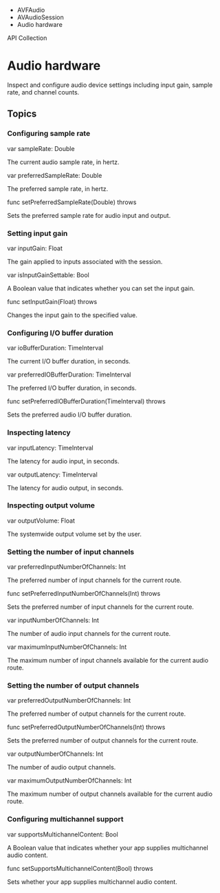 

- AVFAudio
- AVAudioSession
-  Audio hardware 

API Collection

# Audio hardware

Inspect and configure audio device settings including input gain, sample rate, and channel counts.

## Topics

### Configuring sample rate

var sampleRate: Double

The current audio sample rate, in hertz.

var preferredSampleRate: Double

The preferred sample rate, in hertz.

func setPreferredSampleRate(Double) throws

Sets the preferred sample rate for audio input and output.

### Setting input gain

var inputGain: Float

The gain applied to inputs associated with the session.

var isInputGainSettable: Bool

A Boolean value that indicates whether you can set the input gain.

func setInputGain(Float) throws

Changes the input gain to the specified value.

### Configuring I/O buffer duration

var ioBufferDuration: TimeInterval

The current I/O buffer duration, in seconds.

var preferredIOBufferDuration: TimeInterval

The preferred I/O buffer duration, in seconds.

func setPreferredIOBufferDuration(TimeInterval) throws

Sets the preferred audio I/O buffer duration.

### Inspecting latency

var inputLatency: TimeInterval

The latency for audio input, in seconds.

var outputLatency: TimeInterval

The latency for audio output, in seconds.

### Inspecting output volume

var outputVolume: Float

The systemwide output volume set by the user.

### Setting the number of input channels

var preferredInputNumberOfChannels: Int

The preferred number of input channels for the current route.

func setPreferredInputNumberOfChannels(Int) throws

Sets the preferred number of input channels for the current route.

var inputNumberOfChannels: Int

The number of audio input channels for the current route.

var maximumInputNumberOfChannels: Int

The maximum number of input channels available for the current audio route.

### Setting the number of output channels

var preferredOutputNumberOfChannels: Int

The preferred number of output channels for the current route.

func setPreferredOutputNumberOfChannels(Int) throws

Sets the preferred number of output channels for the current route.

var outputNumberOfChannels: Int

The number of audio output channels.

var maximumOutputNumberOfChannels: Int

The maximum number of output channels available for the current audio route.

### Configuring multichannel support

var supportsMultichannelContent: Bool

A Boolean value that indicates whether your app supplies multichannel audio content.

func setSupportsMultichannelContent(Bool) throws

Sets whether your app supplies multichannel audio content.

